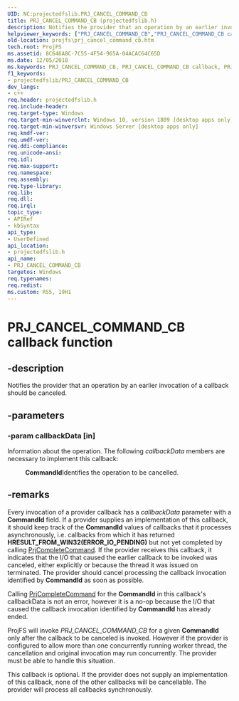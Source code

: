 ```yaml
---
UID: NC:projectedfslib.PRJ_CANCEL_COMMAND_CB
title: PRJ_CANCEL_COMMAND_CB (projectedfslib.h)
description: Notifies the provider that an operation by an earlier invocation of a callback should be canceled.
helpviewer_keywords: ["PRJ_CANCEL_COMMAND_CB","PRJ_CANCEL_COMMAND_CB callback","PRJ_CANCEL_COMMAND_CB callback function","ProjFS.prj_cancel_command_cb","projectedfslib/PRJ_CANCEL_COMMAND_CB"]
old-location: projfs\prj_cancel_command_cb.htm
tech.root: ProjFS
ms.assetid: 8C646A8C-7C55-4F54-965A-04ACAC64C65D
ms.date: 12/05/2018
ms.keywords: PRJ_CANCEL_COMMAND_CB, PRJ_CANCEL_COMMAND_CB callback, PRJ_CANCEL_COMMAND_CB callback function, ProjFS.prj_cancel_command_cb, projectedfslib/PRJ_CANCEL_COMMAND_CB
f1_keywords:
- projectedfslib/PRJ_CANCEL_COMMAND_CB
dev_langs:
- c++
req.header: projectedfslib.h
req.include-header: 
req.target-type: Windows
req.target-min-winverclnt: Windows 10, version 1809 [desktop apps only]
req.target-min-winversvr: Windows Server [desktop apps only]
req.kmdf-ver: 
req.umdf-ver: 
req.ddi-compliance: 
req.unicode-ansi: 
req.idl: 
req.max-support: 
req.namespace: 
req.assembly: 
req.type-library: 
req.lib: 
req.dll: 
req.irql: 
topic_type:
- APIRef
- kbSyntax
api_type:
- UserDefined
api_location:
- projectedfslib.h
api_name:
- PRJ_CANCEL_COMMAND_CB
targetos: Windows
req.typenames: 
req.redist: 
ms.custom: RS5, 19H1
---
```


# PRJ_CANCEL_COMMAND_CB callback function


## -description


Notifies the provider that an operation by an earlier invocation of a callback should be canceled.


## -parameters




### -param callbackData [in]

Information about the operation. The following <i>callbackData</i> members are necessary to implement this callback:<dl>
<dd><b>CommandId</b>Identifies the operation to be cancelled.

</dd>
</dl>



## -remarks



Every invocation of a provider callback has a <i>callbackData</i> parameter with a <b>CommandId</b> field. If a provider supplies an implementation of this callback, it should keep track of the <b>CommandId</b> values of callbacks that it processes asynchronously, i.e. callbacks from which it has returned <b>HRESULT_FROM_WIN32(ERROR_IO_PENDING)</b> but not yet completed by calling <a href="https://docs.microsoft.com/windows/desktop/api/projectedfslib/nf-projectedfslib-prjcompletecommand">PrjCompleteCommand</a>. If the provider receives this callback, it indicates that the I/O that caused the earlier callback to be invoked was canceled, either explicitly or because the thread it was issued on terminated. The provider should cancel processing the callback invocation identified by <b>CommandId</b> as soon as possible. 


Calling <a href="https://docs.microsoft.com/windows/desktop/api/projectedfslib/nf-projectedfslib-prjcompletecommand">PrjCompleteCommand</a> for the <b>CommandId</b> in this callback's callbackData is not an error, however it is a no-op because the I/O that caused the callback invocation identified by <b>CommandId</b> has already ended. 


ProjFS will invoke <i>PRJ_CANCEL_COMMAND_CB</i> for a given <b>CommandId</b> only after the callback to be canceled is invoked. However if the provider is configured to allow more than one concurrently running worker thread, the cancellation and original invocation may run concurrently. The provider must be able to handle this situation.

 
This callback is optional. If the provider does not supply an implementation of this callback, none of the other callbacks will be cancellable. The provider will process all callbacks synchronously.



